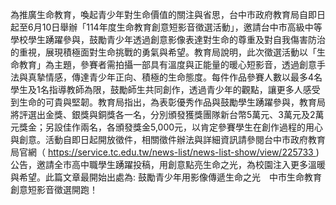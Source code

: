 為推廣生命教育，喚起青少年對生命價值的關注與省思，台中市政府教育局自即日起至6月10日舉辦「114年度生命教育創意短影音徵選活動」，邀請台中市高級中等學校學生踴躍參與，鼓勵青少年透過創意影像表達對生命的尊重及對自我傷害防治的重視，展現積極面對生命挑戰的勇氣與希望。教育局說明，此次徵選活動以「生命教育」為主題，參賽者需拍攝一部具有溫度與正能量的暖心短影音，透過創意手法與真摯情感，傳達青少年正向、積極的生命態度。每件作品參賽人數以最多4名學生及1名指導教師為限，鼓勵師生共同創作，透過青少年的觀點，讓更多人感受到生命的可貴與堅韌。教育局指出，為表彰優秀作品與鼓勵學生踴躍參與，教育局將評選出金獎、銀獎與銅獎各一名，分別頒發獲獎團隊新台幣5萬元、3萬元及2萬元獎金；另設佳作兩名，各頒發獎金5,000元，以肯定參賽學生在創作過程的用心與創意。活動自即日起開放徵件，相關徵件辦法與詳細資訊請參閱台中市政府教育局官網（ https://service.tc.edu.tw/news-list/news-list-show/view/225733 )公告，邀請全市高中職學生踴躍投稿，用創意點亮生命之光，為校園注入更多溫暖與希望。此篇文章最開始出處為: 鼓勵青少年用影像傳遞生命之光　中市生命教育創意短影音徵選開跑！
